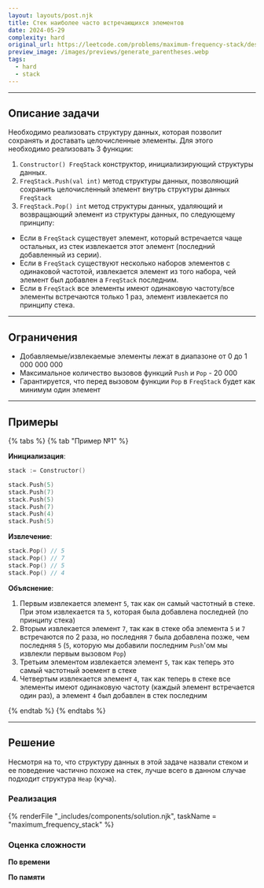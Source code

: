 ```yaml
---
layout: layouts/post.njk
title: Стек наиболее часто встречающихся элементов
date: 2024-05-29
complexity: hard
original_url: https://leetcode.com/problems/maximum-frequency-stack/description/
preview_image: /images/previews/generate_parentheses.webp
tags:
  - hard
  - stack
---
```

---

## Описание задачи

Необходимо реализовать структуру данных, которая позволит сохранять и доставать целочисленные элементы.
Для этого необходимо реализовать 3 функции:

1. `Constructor() FreqStack` конструктор, инициализирующий структуры данных.
2. `FreqStack.Push(val int)` метод структуры данных, позволяющий сохранить целочисленный элемент внутрь структуры
   данных `FreqStack`
3. `FreqStack.Pop() int` метод структуры данных, удаляющий и возвращающий элемент из структуры данных, по следующему
   принципу:

- Если в `FreqStack` существует элемент, который встречается чаще остальных, из стек извлекается этот элемент (последний
  добавленный из серии).
- Если в `FreqStack` существуют несколько наборов элементов с одинаковой частотой, извлекается элемент из того набора,
  чей элемент был добавлен а `FreqStack` последним.
- Если в `FreqStack` все элементы имеют одинаковую частоту/все элементы встречаются только 1 раз, элемент извлекается по
  принципу стека.

---

## Ограничения

- Добавляемые/извлекаемые элементы лежат в диапазоне от 0 до 1 000 000 000
- Максимальное количество вызовов функций `Push` и `Pop` - 20 000
- Гарантируется, что перед вызовом функции `Pop` в `FreqStack` будет как минимум один элемент

---

## Примеры

{% tabs %}
{% tab "Пример №1" %}

**Инициализация**:

```go
stack := Constructor()

stack.Push(5)
stack.Push(7)
stack.Push(5)
stack.Push(7)
stack.Push(4)
stack.Push(5)
```

**Извлечение**:

```go
stack.Pop() // 5
stack.Pop() // 7
stack.Pop() // 5
stack.Pop() // 4
```

**Объяснение**:

1. Первым извлекается элемент `5`, так как он самый частотный в стеке. При этом извлекается та `5`, которая была
   добавлена последней (по принципу стека)
2. Вторым извлекается элемент `7`, так как в стеке оба элемента `5` и `7` встречаются по 2 раза, но последняя `7` была
   добавлена позже, чем последняя `5` (`5`, которую мы добавили последним `Push`'ом мы извлекли первым вызовом `Pop`)
3. Третьим элементом извлекается элемент `5`, так как теперь это самый частотный эоемент в стеке
4. Четвертым извлекается элемент `4`, так как теперь в стеке все элементы имеют одинаковую частоту (каждый элемент
   встречается один раз), а элемент `4` был добавлен в стек последним

{% endtab %}
{% endtabs %}

---

## Решение

Несмотря на то, что структуру данных в этой задаче назвали стеком и ее поведение частично похоже на стек, лучше всего в
данном случае подходит структура `Heap` (куча).

### Реализация

{% renderFile "_includes/components/solution.njk", taskName = "maximum_frequency_stack" %}

### Оценка сложности

**По времени**

**По памяти**


